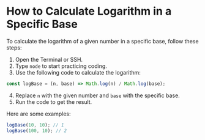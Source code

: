 # How to Calculate Logarithm in a Specific Base

To calculate the logarithm of a given number in a specific base, follow these steps:

1. Open the Terminal or SSH.
2. Type `node` to start practicing coding.
3. Use the following code to calculate the logarithm:

```js
const logBase = (n, base) => Math.log(n) / Math.log(base);
```

4. Replace `n` with the given number and `base` with the specific base.
5. Run the code to get the result.

Here are some examples:

```js
logBase(10, 10); // 1
logBase(100, 10); // 2
```
